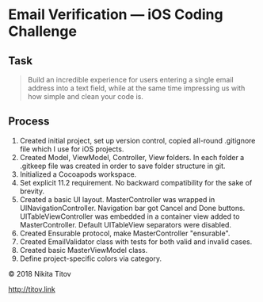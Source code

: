 # Email Verification — iOS Coding Challenge

## Task

> Build an incredible experience for users entering a single email address into a text field, while at the same time impressing us with how simple and clean your code is.

## Process

1. Created initial project, set up version control, copied all-round .gitignore file which I use for iOS projects.
2. Created Model, ViewModel, Controller, View folders. In each folder a .gitkeep file was created in order to save folder structure in git.
3. Initialized a Cocoapods workspace.
4. Set explicit 11.2 requirement. No backward compatibility for the sake of brevity.
5. Created a basic UI layout. MasterController was wrapped in UINavigationController. Navigation bar got Cancel and Done buttons. UITableViewController was embedded in a container view added to MasterController. Default UITableView separators were disabled.
6. Created Ensurable protocol, make MasterController "ensurable".
7. Created EmailValidator class with tests for both valid and invalid cases.
8. Created basic MasterViewModel class.
9. Define project-specific colors via category.

© 2018 Nikita Titov

http://titov.link

